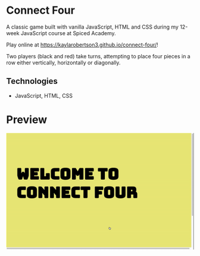 # Connect Four
A classic game built with vanilla JavaScript, HTML and CSS during my 12-week JavaScript course at Spiced Academy.

Play online at https://kaylarobertson3.github.io/connect-four/!

Two players (black and red) take turns, attempting to place four pieces in a row either vertically, horizontally or diagonally.

## Technologies
* JavaScript, HTML, CSS

# Preview

![Connect Four Preview](https://github.com/kaylarobertson3/connect-four/blob/master/preview.gif
 "Connect Four Preview")
